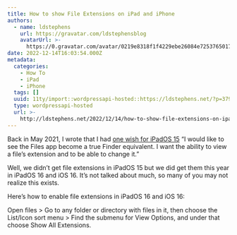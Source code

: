 ```yaml
---
title: How to show File Extensions on iPad and iPhone
authors:
  - name: ldstephens
    url: https://gravatar.com/ldstephensblog
    avatarUrl: >-
      https://0.gravatar.com/avatar/0219e8318f1f4229ebe26084e7253765017f43ca0c631be37dc6d0b8ad6e40a4?s=96&d=identicon&r=G
date: 2022-12-14T16:03:54.000Z
metadata:
  categories:
    - How To
    - iPad
    - iPhone
  tags: []
  uuid: 11ty/import::wordpressapi-hosted::https://ldstephens.net/?p=3799
  type: wordpressapi-hosted
  url: >-
    http://ldstephens.net/2022/12/14/how-to-show-file-extensions-on-ipad-and-iphone/
---
```

Back in May 2021, I wrote that I had [one wish for iPadOS 15](https://ldstephens.net/2021/05/29/my-one-wish-for-ipados-15/) “I would like to see the Files app become a true Finder equivalent. I want the ability to view a file’s extension and to be able to change it.”

Well, we didn’t get file extensions in iPadOS 15 but we did get them this year in iPadOS 16 and iOS 16. It’s not talked about much, so many of you may not realize this exists.

Here’s how to enable file extensions in iPadOS 16 and iOS 16:

Open files > Go to any folder or directory with files in it, then choose the List/Icon sort menu > Find the submenu for View Options, and under that choose Show All Extensions.